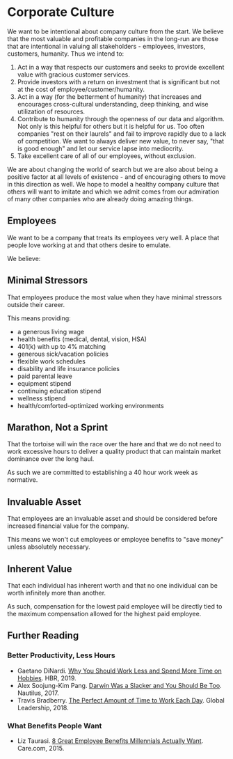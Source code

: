 # Corporate Culture

We want to be intentional about company culture from the start. We believe that the most valuable and profitable companies in the long-run are those that are intentional in valuing all stakeholders - employees, investors, customers, humanity. Thus we intend to:

1. Act in a way that respects our customers and seeks to provide excellent value with gracious customer services.
2. Provide investors with a return on investment that is significant but not at the cost of employee/customer/humanity.
3. Act in a way \(for the betterment of humanity\) that increases and encourages cross-cultural understanding, deep thinking, and wise utilization of resources.
4. Contribute to humanity through the openness of our data and algorithm. Not only is this helpful for others but it is helpful for us. Too often companies "rest on their laurels" and fail to improve rapidly due to a lack of competition. We want to always deliver new value, to never say, "that is good enough" and let our service lapse into mediocrity.
5. Take excellent care of all of our employees, without exclusion. 

We are about changing the world of search but we are also about being a positive factor at all levels of existence - and of encouraging others to move in this direction as well. We hope to model a healthy company culture that others will want to imitate and which we admit comes from our admiration of many other companies who are already doing amazing things.

## Employees

We want to be a company that treats its employees very well. A place that people love working at and that others desire to emulate. 

We believe:

## Minimal Stressors

That employees produce the most value when they have minimal stressors outside their career.

This means providing:

* a generous living wage
* health benefits \(medical, dental, vision, HSA\)
* 401\(k\) with up to 4% matching
* generous sick/vacation policies
* flexible work schedules
* disability and life insurance policies
* paid parental leave
* equipment stipend
* continuing education stipend
* wellness stipend
* health/comforted-optimized working environments

## Marathon, Not a Sprint

That the tortoise will win the race over the hare and that we do not need to work excessive hours to deliver a quality product that can maintain market dominance over the long haul.

As such we are committed to establishing a 40 hour work week as normative. 

## Invaluable Asset

That employees are an invaluable asset and should be considered before increased financial value for the company.

This means we won't cut employees or employee benefits to "save money" unless absolutely necessary.

## Inherent Value

That each individual has inherent worth and that no one individual can be worth infinitely more than another.

As such, compensation for the lowest paid employee will be directly tied to the maximum compensation allowed for the highest paid employee.

## Further Reading

### Better Productivity, Less Hours

* Gaetano DiNardi. [Why You Should Work Less and Spend More Time on Hobbies](https://hbr.org/2019/02/why-you-should-work-less-and-spend-more-time-on-hobbies). HBR, 2019.
* Alex Soojung-Kim Pang. [Darwin Was a Slacker and You Should Be Too](http://nautil.us/issue/46/balance/darwin-was-a-slacker-and-you-should-be-too). Nautilus, 2017.
* Travis Bradberry. [The Perfect Amount of Time to Work Each Day](https://globalleadership.org/articles/leading-yourself/the-perfect-amount-of-time-to-work-each-day-dr-travis-bradberry/). Global Leadership, 2018.

### What Benefits People Want

* Liz Taurasi. [8 Great Employee Benefits Millennials Actually Want](https://workplace.care.com/8-great-employee-benefits-millennials-actually-want). Care.com, 2015.




